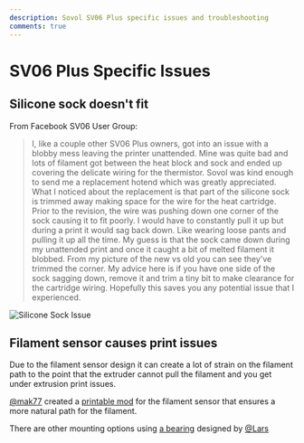 ```yaml
---
description: Sovol SV06 Plus specific issues and troubleshooting
comments: true
---
```


# SV06 Plus Specific Issues

## Silicone sock doesn't fit

From Facebook SV06 User Group:

> I, like a couple other SV06 Plus owners, got into an issue with a blobby mess leaving the printer unattended. Mine was quite bad and lots of filament got between the heat block and sock and ended up covering the delicate wiring for the thermistor. Sovol was kind enough to send me a replacement hotend which was greatly appreciated. What I noticed about the replacement is that part of the silicone sock is trimmed away making space for the wire for the heat cartridge. Prior to the revision, the wire was pushing down one corner of the sock causing it to fit poorly. I would have to constantly pull it up but during a print it would sag back down. Like wearing loose pants and pulling it up all the time. My guess is that the sock came down during my unattended print and once it caught a bit of melted filament it blobbed.
From my picture of the new vs old you can see they've trimmed the corner. My advice here is if you have one side of the sock sagging down, remove it and trim a tiny bit to make clearance for the cartridge wiring. Hopefully this saves you any potential issue that I experienced.

![Silicone Sock Issue](/images/plus/silicone_sock_difference.jpg)

## Filament sensor causes print issues

Due to the filament sensor design it can create a lot of strain on the filament path to the point that the extruder cannot pull the filament and you get under extrusion print issues.

[@mak77](https://www.printables.com/@mak77) created a [printable mod](https://www.printables.com/model/488517-mak-sovol-sv06-run-out-sensor-mod-ptfe) for the filament sensor that ensures a more natural path for the filament.

There are other mounting options using [a bearing](https://www.printables.com/model/384065-sovol-sv06-f688zz-filament-runout-sensor-mount) designed by [@Lars](https://www.printables.com/@Lars_569158)